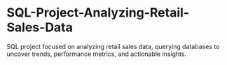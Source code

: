 # SQL-Project-Analyzing-Retail-Sales-Data
SQL project focused on analyzing retail sales data, querying databases to uncover trends, performance metrics, and actionable insights.
